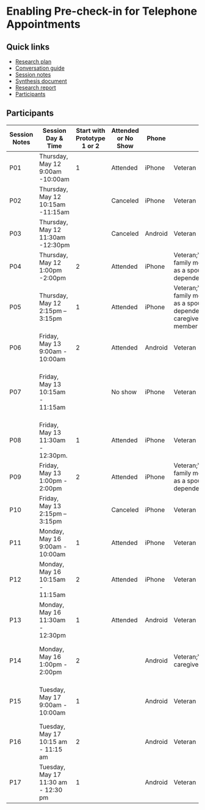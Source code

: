 # Enabling Pre-check-in for Telephone Appointments

## Quick links

- [Research plan](https://github.com/department-of-veterans-affairs/va.gov-team/blob/master/products/health-care/checkin/research/veteran-facing/telephone/research-guide.md)
- [Conversation guide](https://github.com/department-of-veterans-affairs/va.gov-team/blob/master/products/health-care/checkin/research/veteran-facing/telephone/conversation-guide.md)
- [Session notes](https://github.com/department-of-veterans-affairs/va.gov-team/tree/master/products/health-care/checkin/research/veteran-facing/telephone/session-notes)
- [Synthesis document]()
- [Research report]()
- [Participants](#participants)

## Participants

| Session Notes   | Session Day & Time | Start with Prototype 1 or 2 | Attended or No Show | Phone | Role                                                  | Gender | Ethnicity                                               | Age      | Education                | Branch             | Location | In-person Visit | With Specialist | 
| ------------------------------------------------------------ |------------ | ------------ | ------------ | ------------ | ----------------------------------------------------- | ------ | ------------------------------------------------------- | -------- | ------------------------ | ------------------ | ------------------ | ------------------ | ------------------ |
| P01 | Thursday, May 12 9:00am -10:00am | 1 | Attended | iPhone | Veteran | Woman | Black or African American | - | Master's degree | Army | VA | Yes | Yes |
| P02| Thursday, May 12 10:15am -11:15am |  | Canceled | iPhone | Veteran | Woman | Hispanic, Latino, or Spanish Origin | 25 | Some college, no college degree | Navy | MD | No | No |
| P03| Thursday, May 12 11:30am -12:30pm |  | Canceled  | Android | Veteran | Man | Prefer not to answer | 70 | Master's degree | Navy | GA | Yes | Yes |
| P04 | Thursday, May 12 1:00pm -2:00pm | 2 | Attended | iPhone | Veteran;Veteran's family member (such as a spouse or dependent) | Man | Hispanic, Latino, or Spanish Origin | 39 | Bachelor's degree | Army | TN | Yes | Yes |
| P05 | Thursday, May 12 2:15pm – 3:15pm | 1 | Attended | iPhone | Veteran;Veteran's family member (such as a spouse or dependent);Veteran's caregiver;Service member | Woman | Hispanic, Latino, or Spanish origin | 45 | Bachelor's degree | Army | GA | No | No |
| P06 | Friday, May 13 9:00am - 10:00am | 2 | Attended | Android | Veteran | Woman | Asian | 43 | Associate's degree,occupational | Navy | NM | Yes | Yes |
| P07 | Friday, May 13 10:15am - 11:15am |  | No show | iPhone | Veteran | Woman | American Indian or Alaska Native;Black or African American;White or Caucasian | 44 | Associate's degree,academic | Navy | GA | Yes | Yes |
| P08 | Friday, May 13 11:30am - 12:30pm. | 1 | Attended | iPhone | Veteran | Man | White or Caucasian | 79 | Associate's degree,occupational | Navy | OH | Yes | No |
| P09 | Friday, May 13 1:00pm - 2:00pm | 2 | Attended | iPhone | Veteran;Veteran's family member (such as a spouse or dependent) | Man | Hispanic, Latino, or Spanish origin | 31 | Associate's degree,academic | Marine Corps | WA | Yes | No |
| P10 | Friday, May 13 2:15pm – 3:15pm |  | Canceled | iPhone | Veteran | Man | Black or African American | 43 | Master's degree | Army | CA | No | No |
| P11 | Monday, May 16 9:00am - 10:00am | 1 | Attended | iPhone | Veteran | Man | Black or African American | 71 | Some college, no college degree | Air Force | MD| Yes | No |
| P12 | Monday, May 16 10:15am - 11:15am | 2 | Attended | iPhone | Veteran | Man | Hispanic, Latino, or Spanish Origin | 42 | Associate's degree,occupational | Army;Navy | TX | Yes | No |
| P13 | Monday, May 16 11:30am - 12:30pm | 1 | Attended | Android | Veteran | Man | Black or African American | 48 | Professional degree | Army | AL | No | Yes |
| P14 | Monday, May 16 1:00pm - 2:00pm | 2 |  | Android | Veteran;Veteran's caregiver | Woman | American Indian or Alaska Native;White or Caucasian | 49 | Some college, no college degree | Army | TX | Yes | Yes |
| P15 | Tuesday, May 17 9:00am - 10:00am | 1 |  | Android | Veteran | Woman | American Indian or Alaska Native;White or Caucasian | 55 | Associate's degree, occupational | Navy | OH | No | No |
| P16 | Tuesday, May 17 10:15 am - 11:15 am | 2 |  | Android | Veteran | Man | White or Caucasian | 55 | Associate's degree, academic | Army | UT | Yes | Yes |
| P17 | Tuesday, May 17 11:30 am - 12:30 pm | 1 |  | Android | Veteran | Man | White or Caucasian | 74 | Bachelor's degree | Army | CO | Yes | No |
## 

